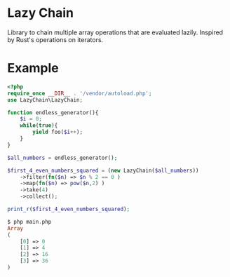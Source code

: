 # Lazy Chain

Library to chain multiple array operations that are evaluated lazily. Inspired by Rust's operations on iterators. 

# Example

```php
<?php
require_once __DIR__ . '/vendor/autoload.php';
use LazyChain\LazyChain;

function endless_generator(){
	$i = 0;
	while(true){
		yield foo($i++);
	}
}

$all_numbers = endless_generator();

$first_4_even_numbers_squared = (new LazyChain($all_numbers))
	->filter(fn($n) => $n % 2 == 0 )
	->map(fn($n) => pow($n,2) )
	->take(4)
	->collect();

print_r($first_4_even_numbers_squared);

$ php main.php
Array
(
    [0] => 0
    [1] => 4
    [2] => 16
    [3] => 36
)
```